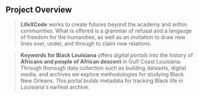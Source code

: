 ## Project Overview ##

> **LifeXCode** works to create futures beyond the academy and within communities. What is offered is a grammar of refusal and a langauge of freedom for the humanities, as well as an invitation to draw new lines over, under, and through to claim new relations.

> **Keywords for Black Louisiana** offers _digital portals_ into the history of __Africans and people of African descent__ in Gulf Coast Louisiana. Through thorough data collection such as building datasets, digital media, and archives we explore methodologies for studying Black New Orleans. This portal builds metadata for tracking Black life in Louisiana's earliest archive.